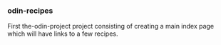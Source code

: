 ### odin-recipes
First the-odin-project project consisting of creating a main index page which will have links to a few recipes. 
